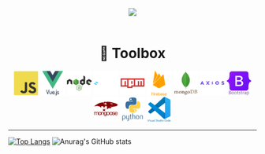 <div id="header" align="center"><img src="https://media.giphy.com/media/gjrYDwbjnK8x36xZIO/giphy.gif" width="275"></img></div><br>

<h1 align="center">🧰 Toolbox</h1>
<div align="center">
<img src="https://github.com/devicons/devicon/blob/master/icons/javascript/javascript-original.svg" width="50"></img>
<img src="https://github.com/devicons/devicon/blob/master/icons/vuejs/vuejs-original-wordmark.svg" width="50"></img>
<img src="https://github.com/devicons/devicon/blob/master/icons/nodejs/nodejs-original-wordmark.svg" width="50"></img>
<img src="https://github.com/devicons/devicon/blob/master/icons/tailwindcss/tailwindcss-original-wordmark.svg" width="50"></img>
<img src="https://github.com/devicons/devicon/blob/master/icons/npm/npm-original-wordmark.svg" width="50"></img>
<img src="https://github.com/devicons/devicon/blob/master/icons/firebase/firebase-plain-wordmark.svg" width="50"></img>
<img src="https://github.com/devicons/devicon/blob/master/icons/mongodb/mongodb-original-wordmark.svg" width="50"></img>
<img src="https://github.com/devicons/devicon/blob/master/icons/axios/axios-plain-wordmark.svg" width="50"></img>
<img src="https://github.com/devicons/devicon/blob/master/icons/bootstrap/bootstrap-original-wordmark.svg" width="50"></img>
<img src="https://github.com/devicons/devicon/blob/master/icons/mongoose/mongoose-original-wordmark.svg" width="50"></img>
<img src="https://github.com/devicons/devicon/blob/master/icons/python/python-original-wordmark.svg" width="50"></img>
<img src="https://github.com/devicons/devicon/blob/master/icons/vscode/vscode-original-wordmark.svg" width="50"></img>
</div>

---



[![Top Langs](https://github-readme-stats.vercel.app/api/top-langs/?username=gwhiite&theme=vision-friendly-dark)](https://github.com/anuraghazra/github-readme-stats)
![Anurag's GitHub stats](https://github-readme-stats.vercel.app/api?username=gwhiite&show_icons=true&theme=vision-friendly-dark)


